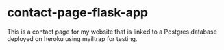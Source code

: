# contact-page-flask-app
This is a contact page for my website that is linked to a Postgres database deployed on heroku using mailtrap for testing.
